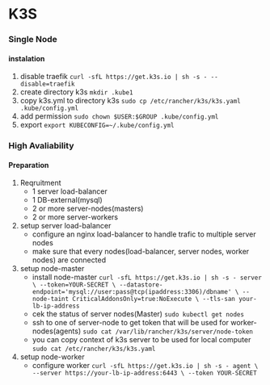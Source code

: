 # K3S
### Single Node
#### instalation
1. disable traefik
   ``curl -sfL https://get.k3s.io | sh -s - --disable=traefik``
2. create directory k3s
   ``mkdir .kube1``
4. copy k3s.yml to directory k3s
   ``sudo cp /etc/rancher/k3s/k3s.yaml .kube/config.yml``
6. add permission
   ``sudo chown $USER:$GROUP .kube/config.yml``
8. export
   ``export KUBECONFIG=~/.kube/config.yml``

### High Avaliability 
#### Preparation
1. Reqruitment
   - 1 server load-balancer
   - 1 DB-external(mysql)
   - 2 or more server-nodes(masters)
   - 2 or more server-workers
2. setup server load-balancer
   - configure an nginx load-balancer to handle trafic to multiple server nodes
   - make sure that every nodes(load-balancer, server nodes, worker nodes) are connected
3. setup node-master
   - install node-master
   ``curl -sfL https://get.k3s.io | sh -s - server \
--token=YOUR-SECRET \
--datastore-endpoint='mysql://user:pass@tcp(ipaddress:3306)/dbname' \
--node-taint CriticalAddonsOnly=true:NoExecute \
--tls-san your-lb-ip-address``
   - cek the status of server nodes(Master)
   ``sudo kubectl get nodes``
   - ssh to one of server-node to get token that will be used for worker-nodes(agents)
   ``sudo cat /var/lib/rancher/k3s/server/node-token``
   - you can copy context of k3s server to be used for local computer
   ``sudo cat /etc/rancher/k3s/k3s.yaml``
4. setup node-worker
   - configure worker
   ``curl -sfL https://get.k3s.io | sh -s - agent \
--server https://your-lb-ip-address:6443 \
--token YOUR-SECRET``
